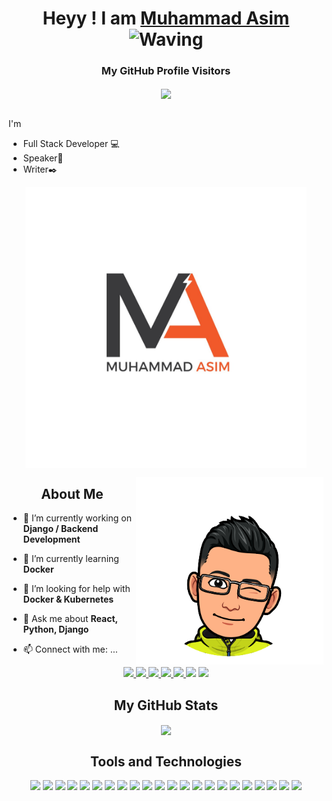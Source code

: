 <p align="center">

<h1 align="center">Heyy ! I am <a href="https://asim-2000.github.io/">Muhammad Asim</a><img src="https://github.com/TheDudeThatCode/TheDudeThatCode/blob/master/Assets/Hi.gif" width="29px" alt="Waving"> </h1>

 </p>

 <h3 align="center">My GitHub Profile Visitors</h3>
<p align="center">

<img align="center" src="https://komarev.com/ghpvc/?username=Asim-2000&label=You+Just+Increased+A+Visitor&style=plastic&color=blueviolet">

</p>

<p>
</br>
I'm

- Full Stack Developer 💻
- Speaker🎤
- Writer✒️

</p>



<p align="center">
<img align="center" width="450px" src="https://raw.githubusercontent.com/Asim-2000/Asim-2000/master/First%20Logo.jpg" />
</p>

<img align="right"  width="300px" src="./Asim.png" />


<h2 align="center">About Me</h2>

- 🔭 I’m currently working on **Django / Backend Development**

- 🌱 I’m currently learning **Docker**

- 🤝 I’m looking for help with **Docker & Kubernetes**

- 💬 Ask me about **React, Python, Django**

- 📫 Connect with me: ...



<div> 
<p align="center">
<a href="https://www.linkedin.com/in/asim-khaskheli/"><img src="https://img.shields.io/badge/LinkedIn-0077B5?style=for-the-badge&logo=linkedin&logoColor=white">
</a> 
<a href="https://twitter.com/asimdev2000"><img src="https://img.shields.io/badge/Twitter-1DA1F2?style=for-the-badge&logo=twitter&logoColor=white" />
</a>
<a href ="https://dev.to/asimdev2000"><img src="https://img.shields.io/badge/dev.to-0A0A0A?style=for-the-badge&logo=dev.to&logoColor=white"/>
</a>
<a href="https://medium.com/@Asim2000"><img src="https://img.shields.io/badge/Medium-12100E?style=for-the-badge&logo=medium&logoColor=white" /> </a>
<a href="https://www.facebook.com/asim.khaskheli/"><img src="https://img.shields.io/badge/Facebook-1877F2?style=for-the-badge&logo=facebook&logoColor=white"/> </a>
<a href="https://www.instagram.com/asimhere___/"><img src="https://img.shields.io/badge/Instagram-E4405F?style=for-the-badge&logo=instagram&logoColor=white"/></a>
<a href=""><img src="https://img.shields.io/badge/Stack_Overflow-FE7A16?style=for-the-badge&logo=stack-overflow&logoColor=white" /></a>

</p>
</div>
 


 <h2 align="center" >My GitHub Stats</h2>
  
<p align="center">

<img align="center" src="https://github-readme-stats.vercel.app/api?username=Asim-2000&show_icons=true&theme=radical&count_private=true"/> 

</p>
 <!-- [![Top Langs](https://github-readme-stats.vercel.app/api/top-langs/?username=Asim-2000&layout=compact)](https://github.com/anuraghazra/github-readme-stats)
 -->

 <h2 align="center"> Tools and Technologies</h2>


<p align="center">

<img src="https://img.shields.io/badge/Python-3776AB?style=for-the-badge&logo=python&logoColor=white"/>

<img src="https://img.shields.io/badge/JavaScript-323330?style=for-the-badge&logo=javascript&logoColor=F7DF1E" />

<img src="https://img.shields.io/badge/TypeScript-007ACC?style=for-the-badge&logo=typescript&logoColor=white"/>

<img src="https://img.shields.io/badge/Java-ED8B00?style=for-the-badge&logo=java&logoColor=white">

<img src="https://img.shields.io/badge/MySQL-00000F?style=for-the-badge&logo=mysql&logoColor=white" />

<img src="https://img.shields.io/badge/Node.js-43853D?style=for-the-badge&logo=node.js&logoColor=white">

<img src="https://img.shields.io/badge/React-20232A?style=for-the-badge&logo=react&logoColor=61DAFB" />

<img src="https://img.shields.io/badge/Django-092E20?style=for-the-badge&logo=django&logoColor=white" />

<img src="https://img.shields.io/badge/next.js-000000?style=for-the-badge&logo=next.js&logoColor=white" />

<img src="https://img.shields.io/badge/Git-F05032?style=for-the-badge&logo=git&logoColor=white">

<img src="https://img.shields.io/badge/Docker-2CA5E0?style=for-the-badge&logo=docker&logoColor=white">

<img src="https://img.shields.io/badge/Jest-C21325?style=for-the-badge&logo=jest&logoColor=white">

<img src="https://img.shields.io/badge/Express.js-000000?style=for-the-badge&logo=express&logoColor=white" />

<img src="https://img.shields.io/badge/HTML5-E34F26?style=for-the-badge&logo=html5&logoColor=white" />

<img src="https://img.shields.io/badge/CSS3-1572B6?style=for-the-badge&logo=css3&logoColor=white"/>

<img src="https://img.shields.io/badge/PHP-777BB4?style=for-the-badge&logo=php&logoColor=white"/>

<img src="https://img.shields.io/badge/MongoDB-4EA94B?style=for-the-badge&logo=mongodb&logoColor=white" />

<img src="https://img.shields.io/badge/Jupyter-F37626.svg?&style=for-the-badge&logo=Jupyter&logoColor=white" />

<img src="https://img.shields.io/badge/kubernetes-326ce5.svg?&style=for-the-badge&logo=kubernetes&logoColor=white" >

<img src="https://img.shields.io/badge/Flask-000000?style=for-the-badge&logo=flask&logoColor=white"/>

<img src="https://img.shields.io/badge/Postman-FF6C37?style=for-the-badge&logo=Postman&logoColor=white"/>

<img src="https://img.shields.io/badge/Amazon_AWS-232F3E?style=for-the-badge&logo=amazon-aws&logoColor=white" />

</p>


<!--
**Asim-2000/Asim-2000** is a ✨ _special_ ✨ repository because its `README.md` (this file) appears on your GitHub profile.

Here are some ideas to get you started:

- 🔭 I’m currently working on ...
1. Deep learning projects.
2. Computer Vision projects.
- 🌱 I’m currently learning ...

- 👯 I’m looking to collaborate on ...

- 🤔 I’m looking for help with ...

- 💬 Ask me about ...

- 📫 How to reach me: ...

- 😄 Pronouns: ...

- ⚡ Fun fact: ...

[![Muhammad Asim's DEV Profile](https://d2fltix0v2e0sb.cloudfront.net/dev-badge.svg)](https://dev.to/asimdev)

-->

